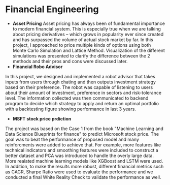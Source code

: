 # Financial Engineering

- **Asset Pricing**
Asset pricing has always been of fundamental importance to modern financial system. This is especially true when we are talking about pricing derivatives – which grows in popularity ever since created and has surpassed the volume of actual stock market by far. In this project, I approached to price multiple kinds of options using both Monte Carlo Simulation and Lattice Method. Visualization of the different simulations was presented to clarify the difference between the 2 methods and their pros and cons were discussed later.
-  **Financial Robo Advisor**

  In this project, we designed and implemented a robot advisor that takes inputs from users through chating and then outputs investment strategy based on their preference. The robot was capable of listening to users about their amount of investment, preference in sectors and risk-tolerance level. The information collected was then communicated to backend program to decide which strategy to apply and return an optimal portfolio with a backtesting figure showing performance in last 3 years.
  
-  **MSFT stock price prdiction**

 The project was based on the Case 1 from the book "Machine Learning and Data Science Blueprints for finance" to predict Microsoft stock price. The goal was to beat the performance of proposed model and many reinforcments were added to achieve that. For example, more features like technical indicators and smoothing features were included to construct a better dataset and PCA was introduced to handle the overly large data. More realated machine learning models like XGBoost and LSTM were used. In addition, to make the results more robust, different financial metrics such as CAGR, Sharpe Ratio were used to evaluate the performance and we conducted a final White Reality Check to validate the performance as well. 


